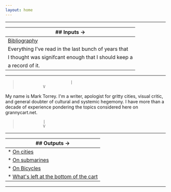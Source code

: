 ```yaml
---
layout: home
---
```


[//]: # (A test comment before main body text.)


--------------------------------------------------------
| ## Inputs ->                                         |
|------------------------------------------------------|
| [Bibliography](http://grannycart.net/bibliography/)  |
| Everything I've read in the last bunch of years that |
| I thought was signifcant enough that I should keep a |
| a record of it.                                      |
--------------------------------------------------------
>                            |
>			     V

My name is Mark Torrey. I'm a writer, apologist for gritty cities,
visual critic, and general doubter of cultural and systemic hegemony.
I have more than a decade of experience pondering the topics
considered here on grannycart.net.
>			     |
>			     V
 
 ------------------------------------------------------------------------
 | ## Outputs ->                                                        |
 |----------------------------------------------------------------------|
 | * [On cities](cities/cities.md)                                      |
 | * [On submarines](submarines.md)                                     |
 | * [On Bicycles](bicycles/bicycles.md)                                |
 | * [What's left at the bottom of the cart](junk-drawer/junkdrawer.md) |
 ------------------------------------------------------------------------
	     



